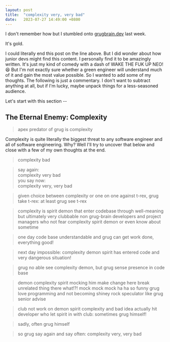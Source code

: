 ```yaml
---
layout: post
title:  "complexity very, very bad"
date:   2023-07-27 14:49:00 +0800
---
```


I don't remember how but I stumbled onto [grugbrain.dev](https://grugbrain.dev) last week.

It's gold. 

I could literally end this post on the line above. But I did wonder about how junior devs might find this content. I personally find it to be amazingly written. It's just my kind of comedy with a dash of WAKE THE FUK UP NEO! 😆 But I'm not exactly sure whether a green engineer will understand much of it and gain the most value possible. So I wanted to add some of my thoughts. The following is just a commentary. I don't want to subtract anything at all, but if I'm lucky, maybe unpack things for a less-seasoned audience. 

Let's start with this section --

## The Eternal Enemy: Complexity

> apex predator of grug is complexity

Complexity is quite literally the biggest threat to any software engineer and all of software engineering. Why? Well I'll try to uncover that below and close with a few of my own thoughts at the end.

> complexity bad  

> say again:  
> complexity very bad  
> you say now:  
> complexity very, very bad

> given choice between complexity or one on one against t-rex, grug take t-rex: at least grug see t-rex

> complexity is spirit demon that enter codebase through well-meaning but ultimately very clubbable non grug-brain developers and project managers who not fear complexity spirit demon or even know about sometime

> one day code base understandable and grug can get work done, everything good!

> next day impossible: complexity demon spirit has entered code and very dangerous situation!

> grug no able see complexity demon, but grug sense presence in code base

> demon complexity spirit mocking him make change here break unrelated thing there what!?! mock mock mock ha ha so funny grug love programming and not becoming shiney rock speculator like grug senior advise

> club not work on demon spirit complexity and bad idea actually hit developer who let spirit in with club: sometimes grug himself!

> sadly, often grug himself

> so grug say again and say often: complexity very, very bad